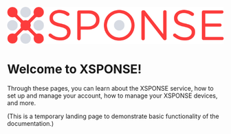 ![XSPONSE logo](XSPONSE_Logo.png)
# Welcome to XSPONSE!

Through these pages, you can learn about the XSPONSE service, how to set up and manage your account, how to manage your XSPONSE devices, and more.

(This is a temporary landing page to demonstrate basic functionality of the documentation.)

